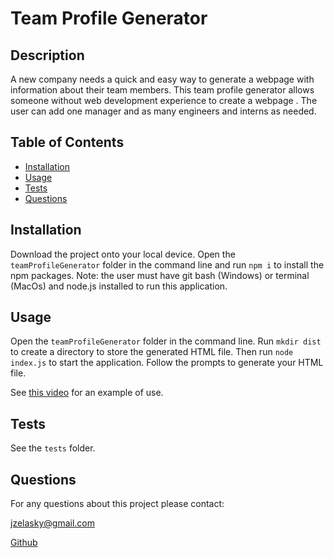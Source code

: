 
# Team Profile Generator
            
## Description

A new company needs a quick and easy way to generate a webpage with information about their team members.  This team profile generator allows someone without web development experience to create a webpage . The user can add one manager and as many engineers and interns as needed.

## Table of Contents

- [Installation](#installation)
- [Usage](#usage)
- [Tests](#tests)
- [Questions](#questions)

## Installation

Download the project onto your local device. Open the ```teamProfileGenerator``` folder in the command line and run ```npm i``` to install the npm packages. Note: the user must have git bash (Windows) or terminal (MacOs) and node.js installed to run this application.

## Usage

Open the ```teamProfileGenerator``` folder in the command line. Run ```mkdir dist``` to create a directory to store the generated HTML file. Then run ```node index.js``` to start the application. Follow the prompts to generate your HTML file. 

See [this video](https://drive.google.com/file/d/1M06InnR0Gy4AmcQQtyVaVG6h6TuY9q-k/view) for an example of use. 

## Tests

See the ```tests``` folder.

## Questions

For any questions about this project please contact:

jzelasky@gmail.com

[Github](github.com/jzelasky)
